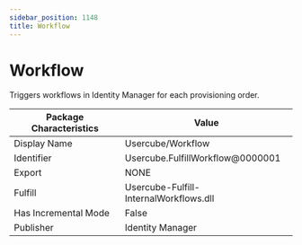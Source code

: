 ```yaml
---
sidebar_position: 1148
title: Workflow
---
```


# Workflow

Triggers workflows in Identity Manager for each provisioning order.

| Package Characteristics | Value |
| --- | --- |
| Display Name | Usercube/Workflow |
| Identifier | Usercube.FulfillWorkflow@0000001 |
| Export | NONE |
| Fulfill | Usercube-Fulfill-InternalWorkflows.dll |
| Has Incremental Mode | False |
| Publisher | Identity Manager |